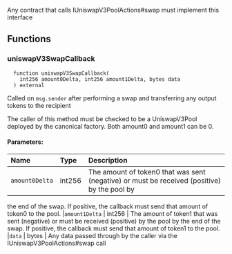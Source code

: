 Any contract that calls IUniswapV3PoolActions#swap must implement this interface


## Functions
### uniswapV3SwapCallback
```solidity
  function uniswapV3SwapCallback(
    int256 amount0Delta, int256 amount1Delta, bytes data
  ) external
```
Called on `msg.sender` after performing a swap and transferring any output tokens to the recipient

The caller of this method must be checked to be a UniswapV3Pool deployed by the canonical factory.
Both amount0 and amount1 can be 0.

#### Parameters:
| Name | Type | Description                                                          |
| :--- | :--- | :------------------------------------------------------------------- |
|`amount0Delta` | int256 | The amount of token0 that was sent (negative) or must be received (positive) by the pool by
the end of the swap. If positive, the callback must send that amount of token0 to the pool.
|`amount1Delta` | int256 | The amount of token1 that was sent (negative) or must be received (positive) by the pool by
the end of the swap. If positive, the callback must send that amount of token1 to the pool.
|`data` | bytes | Any data passed through by the caller via the IUniswapV3PoolActions#swap call


